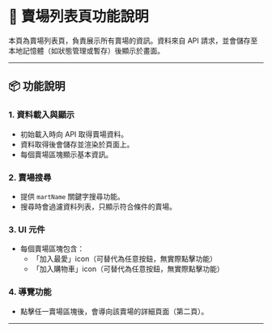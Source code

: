 # 🛒 賣場列表頁功能說明

本頁為賣場列表頁，負責展示所有賣場的資訊。資料來自 API 請求，並會儲存至本地記憶體（如狀態管理或暫存）後顯示於畫面。

---

## 📦 功能說明

### 1. 資料載入與顯示
- 初始載入時向 API 取得賣場資料。
- 資料取得後會儲存並渲染於頁面上。
- 每個賣場區塊顯示基本資訊。

### 2. 賣場搜尋
- 提供 `martName` 關鍵字搜尋功能。
- 搜尋時會過濾資料列表，只顯示符合條件的賣場。

### 3. UI 元件
- 每個賣場區塊包含：
    - 「加入最愛」icon（可替代為任意按鈕，無實際點擊功能）
    - 「加入購物車」icon（可替代為任意按鈕，無實際點擊功能）

### 4. 導覽功能
- 點擊任一賣場區塊後，會導向該賣場的詳細頁面（第二頁）。

---
